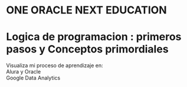 # ONE ORACLE NEXT EDUCATION 

# Logica de programacion : primeros pasos y Conceptos primordiales
Visualiza mi proceso de aprendizaje en:
<br>
Alura y Oracle
<br>
<a>Google Data Analytics</a>
